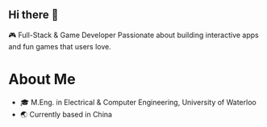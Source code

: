 ## Hi there 👋
🎮 Full-Stack & Game Developer 
Passionate about building interactive apps and fun games that users love.
# About Me
- 🎓 M.Eng. in Electrical & Computer Engineering, University of Waterloo  
- 🌏 Currently based in China
